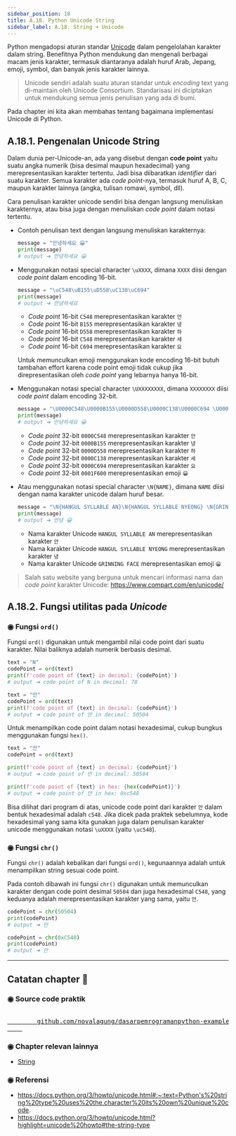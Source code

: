 ```yaml
---
sidebar_position: 18
title: A.18. Python Unicode String
sidebar_label: A.18. String ➜ Unicode
---
```


Python mengadopsi aturan standar [Unicode](https://www.unicode.org/) dalam pengelolahan karakter dalam string. Benefitnya Python mendukung dan mengenali berbagai macam jenis karakter, termasuk diantaranya adalah huruf Arab, Jepang, emoji, symbol, dan banyak jenis karakter lainnya.

> Unicode sendiri adalah suatu aturan standar untuk *encoding* text yang di-maintain oleh Unicode Consortium. Standarisasi ini diciptakan untuk mendukung semua jenis penulisan yang ada di bumi.

Pada chapter ini kita akan membahas tentang bagaimana implementasi Unicode di Python.

## A.18.1. Pengenalan Unicode String

Dalam dunia per-Unicode-an, ada yang disebut dengan **code point** yaitu suatu angka numerik (bisa desimal maupun hexadecimal) yang merepresentasikan karakter tertentu. Jadi bisa diibaratkan *identifier* dari suatu karakter. Semua karakter ada *code point*-nya, termasuk huruf A, B, C, maupun karakter lainnya (angka, tulisan romawi, symbol, dll).

Cara penulisan karakter unicode sendiri bisa dengan langsung menuliskan karakternya, atau bisa juga dengan menuliskan *code point* dalam notasi tertentu.

- Contoh penulisan text dengan langsung menuliskan karakternya:

    ```python
    message = "안녕하세요 😀"
    print(message)
    # output ➜ 안녕하세요 😀
    ```

- Menggunakan notasi special character `\uXXXX`, dimana `XXXX` diisi dengan *code point* dalam encoding 16-bit.

    ```python
    message = "\uC548\uB155\uD558\uC138\uC694"
    print(message)
    # output ➜ 안녕하세요
    ```

    <ul>
    <li><i>Code point</i> 16-bit <code>C548</code> merepresentasikan karakter <code>안</code></li>
    <li><i>Code point</i> 16-bit <code>B155</code> merepresentasikan karakter <code>녕</code></li>
    <li><i>Code point</i> 16-bit <code>D558</code> merepresentasikan karakter <code>하</code></li>
    <li><i>Code point</i> 16-bit <code>C548</code> merepresentasikan karakter <code>세</code></li>
    <li><i>Code point</i> 16-bit <code>C694</code> merepresentasikan karakter <code>요</code></li>
    </ul>

    Untuk memunculkan emoji menggunakan kode encoding 16-bit butuh tambahan effort karena code point emoji tidak cukup jika direpresentasikan oleh *code point* yang lebarnya hanya 16-bit.

- Menggunakan notasi special character `\UXXXXXXXX`, dimana `XXXXXXXX` diisi *code point* dalam encoding 32-bit.

    ```python
    message = "\U0000C548\U0000B155\U0000D558\U0000C138\U0000C694 \U0001F600"
    print(message)
    # output ➜ 안녕하세요 😀
    ```

    - *Code point* 32-bit `0000C548` merepresentasikan karakter `안`
    - *Code point* 32-bit `0000B155` merepresentasikan karakter `녕`
    - *Code point* 32-bit `0000D558` merepresentasikan karakter `하`
    - *Code point* 32-bit `0000C138` merepresentasikan karakter `세`
    - *Code point* 32-bit `0000C694` merepresentasikan karakter `요`
    - *Code point* 32-bit `0001F600` merepresentasikan emoji `😀`

- Atau menggunakan notasi special character `\N{NAME}`, dimana `NAME` diisi dengan nama karakter unicode dalam huruf besar.

    ```python
    message = "\N{HANGUL SYLLABLE AN}\N{HANGUL SYLLABLE NYEONG} \N{GRINNING FACE}"
    print(message)
    # output ➜ 안녕 😀
    ```

    - Nama karakter Unicode `HANGUL SYLLABLE AN` merepresentasikan karakter `안`
    - Nama karakter Unicode `HANGUL SYLLABLE NYEONG` merepresentasikan karakter `녕`
    - Nama karakter Unicode `GRINNING FACE` merepresentasikan emoji `😀`

> Salah satu website yang berguna untuk mencari informasi nama dan *code point* karakter Unicode: https://www.compart.com/en/unicode/

## A.18.2. Fungsi utilitas pada *Unicode*

### ◉ Fungsi `ord()`

Fungsi `ord()` digunakan untuk mengambil nilai code point dari suatu karakter. Nilai baliknya adalah numerik berbasis desimal.

```python
text = "N"
codePoint = ord(text)
print(f'code point of {text} in decimal: {codePoint}')
# output ➜ code point of N in decimal: 78

text = "안"
codePoint = ord(text)
print(f'code point of {text} in decimal: {codePoint}')
# output ➜ code point of 안 in decimal: 50504
```

Untuk menampilkan code point dalam notasi hexadesimal, cukup bungkus menggunakan fungsi `hex()`.

```python
text = "안"
codePoint = ord(text)

print(f'code point of {text} in decimal: {codePoint}')
# output ➜ code point of 안 in decimal: 50504

print(f'code point of {text} in hex: {hex(codePoint)}')
# output ➜ code point of 안 in hex: 0xc548
```

Bisa dilihat dari program di atas, unicode code point dari karakter `안` dalam bentuk hexadesimal adalah `c548`. Jika dicek pada praktek sebelumnya, kode hexadesimal yang sama kita gunakan juga dalam penulisan karakter unicode menggunakan notasi `\uXXXX` (yaitu `\uc548`).

### ◉ Fungsi `chr()`

Fungsi `chr()` adalah kebalikan dari fungsi `ord()`, kegunaannya adalah untuk menampilkan string sesuai code point.

Pada contoh dibawah ini fungsi `chr()` digunakan untuk memunculkan karakter dengan code point desimal `50504` dan juga hexadesimal `C548`, yang keduanya adalah merepresentasikan karakter yang sama, yaitu `안`.

```python
codePoint = chr(50504)
print(codePoint)
# output ➜ 안

codePoint = chr(0xC548)
print(codePoint)
# output ➜ 안
```

---

<div class="section-footnote">

## Catatan chapter 📑

### ◉ Source code praktik

<pre>
    <a href="https://github.com/novalagung/dasarpemrogramanpython-example/tree/master/unicode">
        github.com/novalagung/dasarpemrogramanpython-example/../unicode
    </a>
</pre>

### ◉ Chapter relevan lainnya

- [String](/basic/string)

### ◉ Referensi

- https://docs.python.org/3/howto/unicode.html#:~:text=Python's%20string%20type%20uses%20the,character%20its%20own%20unique%20code.
- https://docs.python.org/3/howto/unicode.html?highlight=unicode%20howto#the-string-type

</div>
